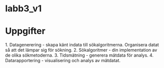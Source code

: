 # labb3_v1
<h1>Uppgifter</h1>
1. Datagenerering - skapa känt indata till sökalgoritmerna. Organisera datat
så att det lämpar sig för sökning.
2. Sökalgoritmer - din implementation av de olika sökmetoderna.
3. Tidsmätning - generera mätdata för analys.
4. Datarapportering - visualisering och analys av mätdatat.
